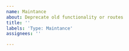 ```yaml
---
name: Maintance
about: Deprecate old functionality or routes
title: ''
labels: 'Type: Maintance'
assignees: ''

---
```


<!-- < < < < < < < < < < < < < < < < < < < < < < < < < < < < < < < < < ☺ 
v                 ✰  Thanks for opening an issue! ✰                    v
v    Before smashing the submit button please review the template.     v
v               Don't forget to set the priority label.                v
v       Please also ensure that this is not a duplicate issue :)       v  
☺ > > > > > > > > > > > > > > > > > > > > > > > > > > > > > > > > >  -->

